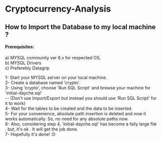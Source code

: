 # Cryptocurrency-Analysis

## How to Import the Database to my local machine ? 

#### Prerequisites:
a) MYSQL community ver 8.x for respected OS. <br>
b) MYSQL Drivers <br>
c) Preferebly Datagrip <br>

1- Start your MYSQL server on your local machine. <br>
2- Create a database named 'crypto'. <br>
3- Using 'crypto', choose 'Run SQL Script' and browse your machine for 'initial-dayche.sql' <br>
-- (Don't use Import/Export but instead you should use 'Run SQL Script' for it to work) <br>
4- Wait for the tables to be created and the data to be inserted. <br>
5- For your convenience, absolute path insertion is deleted and now it works automatically. So, no need for any absolute paths now. <br>
6- Also, considering step 4, 'initial-dayche.sql' has become a faily large file . but, it's ok . It will get the job done. <br>
7- Hopefully it's done! :D <br>
